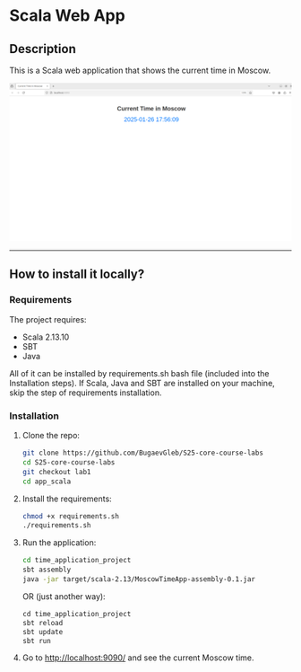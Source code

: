 # Scala Web App

## Description

This is a Scala web application that shows the current time in Moscow.

![Web page](images/web_page.png)

-----

## How to install it locally?

### Requirements

The project requires:

- Scala 2.13.10
- SBT
- Java

All of it can be installed by requirements.sh bash file (included into the Installation steps). If Scala, Java and SBT are installed on your machine, skip the step of requirements installation.

### Installation

1. Clone the repo:

   ```bash
   git clone https://github.com/BugaevGleb/S25-core-course-labs
   cd S25-core-course-labs
   git checkout lab1
   cd app_scala
   ```

2. Install the requirements:

   ```bash
   chmod +x requirements.sh
   ./requirements.sh
   ```

3. Run the application:

   ```bash
   cd time_application_project
   sbt assembly
   java -jar target/scala-2.13/MoscowTimeApp-assembly-0.1.jar
   ```

   OR (just another way):

   ```bashV
   cd time_application_project
   sbt reload
   sbt update
   sbt run
   ```

4. Go to <http://localhost:9090/> and see the current Moscow time.
